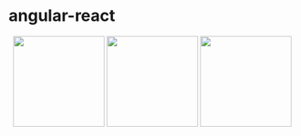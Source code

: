 # angular-react

<p align="center">
<img src="https://cloud.githubusercontent.com/assets/6887120/10417856/79f40da6-704a-11e5-9471-2c0c793a3683.png" width=160 />

<img src="https://cloud.githubusercontent.com/assets/6887120/10417857/79faf648-704a-11e5-9213-d407ecc31bad.png" width=160 />

<img src="https://cloud.githubusercontent.com/assets/6887120/10417858/79ffdb36-704a-11e5-859d-d8aceae2f4a6.png" width=160 />

</p>
